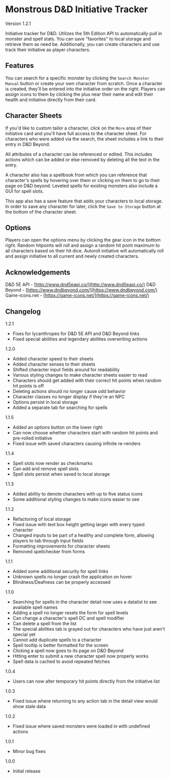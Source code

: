 # Monstrous D&D Initiative Tracker

Version 1.2.1

Initiative tracker for D&D. Utilizes the 5th Edition API to automatically pull in monster and spell stats. You can save "favorites" to local storage and retrieve them as need be. Additionally, you can create characters and use track their initiative as player characters.

## Features

You can search for a specific monster by clicking the `Search Monster Manual` button or create your own character from scratch. Once a character is created, they'll be entered into the initiative order on the right. Players can assign icons to them by clicking the plus near their name and edit their health and initiative directly from their card.

## Character Sheets

If you'd like to custom tailor a character, click on the `More` area of their initiative card and you'll have full access to the character sheet. For characters who were added via the search, the sheet includes a link to their entry in D&D Beyond.

All attributes of a character can be referenced or edited. This includes actions which can be added or else removed by deleting all the text in the entry.

A character also has a spellbook from which you can reference that character's spells by hovering over them or clicking on them to go to their page on D&D beyond. Leveled spells for existing monsters also include a GUI for spell slots.

This app also has a save feature that adds your characters to local storage. In order to save any character for later, click the `Save to Storage` button at the bottom of the character sheet.

## Options

Players can open the options menu by clicking the gear icon in the bottom right. Random hitpoints will roll and assign a random hit point maximum to all characters based on their hit dice. Autoroll initiative will automatically roll and assign initiative to all current and newly created characters.

## Acknowledgements

D&D 5E API - [http://www.dnd5eapi.co/](http://www.dnd5eapi.co/)
D&D Beyond - [https://www.dndbeyond.com/](https://www.dndbeyond.com/)
Game-icons.net - [https://game-icons.net/](https://game-icons.net/)

## Changelog

1.2.1
- Fixes for lycanthropes for D&D 5E API and D&D Beyond links
- Fixed special abilities and legendary abilities overwriting actions

1.2.0
- Added character speed to their sheets
- Added character senses to their sheets
- Shifted character input fields around for readability
- Various styling changes to make character sheets easier to read
- Characters should get added with their correct hit points when random hit points is off
- Deleting actions should no longer cause odd behavior
- Character classes no longer display if they're an NPC
- Options persist in local storage
- Added a separate tab for searching for spells

1.1.5
- Added an options button on the lower right
- Can now choose whether characters start with random hit points and pre-rolled initiative
- Fixed issue with saved characters causing infinite re-renders

1.1.4
- Spell slots now render as checkmarks
- Can add and remove spell slots
- Spell slots persist when saved to local storage

1.1.3
- Added ability to denote characters with up to five status icons
- Some additional styling changes to make icons easier to see

1.1.2
- Refactoring of local storage
- Fixed issue with text box height getting larger with every typed character
- Changed inputs to be part of a healthy and complete form, allowing players to tab through input fields
- Formatting improvements for character sheets
- Removed spellchecker from forms

1.1.1
- Added some additional security for spell links
- Unknown spells no longer crash the application on hover
- Blindness/Deafness can be properly accessed

1.1.0
- Searching for spells in the character detail now uses a datalist to see available spell names
- Adding a spell no longer resets the form for spell levels
- Can change a character's spell DC and spell modifier
- Can delete a spell from the list
- The special abilities tab is grayed out for characters who have just aren't special yet
- Cannot add duplicate spells to a character
- Spell tooltip is better formatted for the screen
- Clicking a spell now goes to its page on D&D Beyond
- Hitting enter to submit a new character spell now properly works
- Spell data is cached to avoid repeated fetches

1.0.4
- Users can now alter temporary hit points directly from the initiative list

1.0.3
- Fixed issue where returning to any action tab in the detail view would show stale data

1.0.2
- Fixed issue where saved monsters were loaded in with undefined actions

1.0.1
- Minor bug fixes

1.0.0
- Initial release
